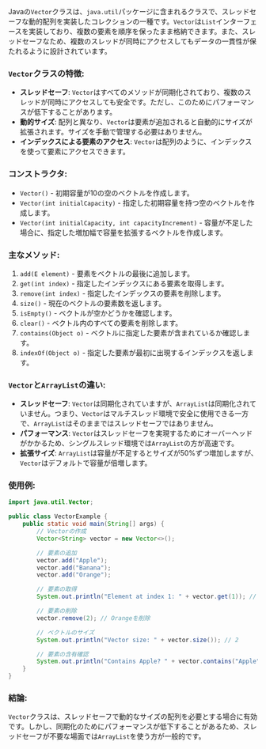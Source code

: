 Javaの`Vector`クラスは、`java.util`パッケージに含まれるクラスで、スレッドセーフな動的配列を実装したコレクションの一種です。`Vector`は`List`インターフェースを実装しており、複数の要素を順序を保ったまま格納できます。また、スレッドセーフなため、複数のスレッドが同時にアクセスしてもデータの一貫性が保たれるように設計されています。

### `Vector`クラスの特徴:
- **スレッドセーフ**: `Vector`はすべてのメソッドが同期化されており、複数のスレッドが同時にアクセスしても安全です。ただし、このためにパフォーマンスが低下することがあります。
- **動的サイズ**: 配列と異なり、`Vector`は要素が追加されると自動的にサイズが拡張されます。サイズを手動で管理する必要はありません。
- **インデックスによる要素のアクセス**: `Vector`は配列のように、インデックスを使って要素にアクセスできます。

### コンストラクタ:
- `Vector()` - 初期容量が10の空のベクトルを作成します。
- `Vector(int initialCapacity)` - 指定した初期容量を持つ空のベクトルを作成します。
- `Vector(int initialCapacity, int capacityIncrement)` - 容量が不足した場合に、指定した増加幅で容量を拡張するベクトルを作成します。

### 主なメソッド:
1. `add(E element)` - 要素をベクトルの最後に追加します。
2. `get(int index)` - 指定したインデックスにある要素を取得します。
3. `remove(int index)` - 指定したインデックスの要素を削除します。
4. `size()` - 現在のベクトルの要素数を返します。
5. `isEmpty()` - ベクトルが空かどうかを確認します。
6. `clear()` - ベクトル内のすべての要素を削除します。
7. `contains(Object o)` - ベクトルに指定した要素が含まれているか確認します。
8. `indexOf(Object o)` - 指定した要素が最初に出現するインデックスを返します。

### `Vector`と`ArrayList`の違い:
- **スレッドセーフ**: `Vector`は同期化されていますが、`ArrayList`は同期化されていません。つまり、`Vector`はマルチスレッド環境で安全に使用できる一方で、`ArrayList`はそのままではスレッドセーフではありません。
- **パフォーマンス**: `Vector`はスレッドセーフを実現するためにオーバーヘッドがかかるため、シングルスレッド環境では`ArrayList`の方が高速です。
- **拡張サイズ**: `ArrayList`は容量が不足するとサイズが50%ずつ増加しますが、`Vector`はデフォルトで容量が倍増します。

### 使用例:

```java
import java.util.Vector;

public class VectorExample {
    public static void main(String[] args) {
        // Vectorの作成
        Vector<String> vector = new Vector<>();

        // 要素の追加
        vector.add("Apple");
        vector.add("Banana");
        vector.add("Orange");

        // 要素の取得
        System.out.println("Element at index 1: " + vector.get(1)); // Banana

        // 要素の削除
        vector.remove(2); // Orangeを削除

        // ベクトルのサイズ
        System.out.println("Vector size: " + vector.size()); // 2

        // 要素の含有確認
        System.out.println("Contains Apple? " + vector.contains("Apple")); // true
    }
}
```

### 結論:
`Vector`クラスは、スレッドセーフで動的なサイズの配列を必要とする場合に有効です。しかし、同期化のためにパフォーマンスが低下することがあるため、スレッドセーフが不要な場面では`ArrayList`を使う方が一般的です。
